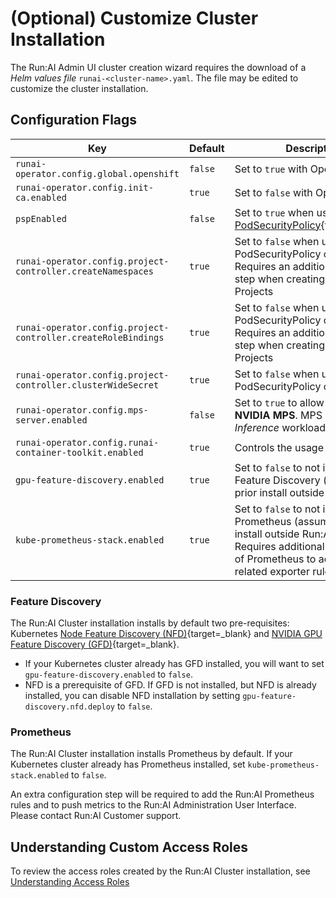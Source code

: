 # (Optional) Customize Cluster Installation

The Run:AI Admin UI cluster creation wizard requires the download of a _Helm values file_ `runai-<cluster-name>.yaml`. The file may be edited to customize the cluster installation.


## Configuration Flags

|  Key     |  Default  | Description |
|----------|----------|-------------| 
| `runai-operator.config.global.openshift` |  `false` |  Set to `true` with OpenShift  |
| `runai-operator.config.init-ca.enabled` | `true` | Set to `false` with OpenShift | 
| `pspEnabled` | `false` | Set to `true` when using [PodSecurityPolicy](https://kubernetes.io/docs/concepts/policy/pod-security-policy/){target=_blank} | 
| `runai-operator.config.project-controller.createNamespaces` | `true` | Set to `false` when using PodSecurityPolicy or OpenShift. Requires an additional manual step when creating new Run:AI Projects | 
| `runai-operator.config.project-controller.createRoleBindings` | `true` | Set to `false` when using PodSecurityPolicy or OpenShift. Requires an additional manual step when creating new Run:AI Projects | 
| `runai-operator.config.project-controller.clusterWideSecret` | `true` | Set to `false` when using PodSecurityPolicy or OpenShift | 
| `runai-operator.config.mps-server.enabled` | `false` | Set to `true` to allow the use of __NVIDIA MPS__. MPS is useful with _Inference_ workloads  | 
| `runai-operator.config.runai-container-toolkit.enabled` | `true` | Controls the usage of __Fractions__.  | 
| `gpu-feature-discovery.enabled` | `true`  |  Set to `false` to not install GPU Feature Discovery (assumes a prior install outside Run:AI scope) |
| `kube-prometheus-stack.enabled` |  `true`  |  Set to `false` to not install Prometheus (assumes a prior install outside Run:AI scope). Requires additional configuration of Prometheus to add Run:AI related exporter rules |


### Feature Discovery

The Run:AI Cluster installation installs by default two pre-requisites:  Kubernetes [Node Feature Discovery (NFD)](https://github.com/kubernetes-sigs/node-feature-discovery){target=_blank} and [NVIDIA GPU Feature Discovery (GFD)](https://github.com/NVIDIA/gpu-feature-discovery){target=_blank}. 

* If your Kubernetes cluster already has GFD installed, you will want to set `gpu-feature-discovery.enabled` to `false`. 
* NFD is a prerequisite of GFD. If GFD is not installed, but NFD is already installed, you can disable NFD installation by setting `gpu-feature-discovery.nfd.deploy` to `false`. 

### Prometheus

The Run:AI Cluster installation installs Prometheus by default. If your Kubernetes cluster already has Prometheus installed, set `kube-prometheus-stack.enabled` to `false`. 

An extra configuration step will be required to add the Run:AI Prometheus rules and to push metrics to the Run:AI Administration User Interface. Please contact Run:AI Customer support. 


## Understanding Custom Access Roles

To review the access roles created by the Run:AI Cluster installation, see [Understanding Access Roles](access-roles.md)

<!-- ## Add an Ingress point

Set aside an IP address for _ingress_ access to containers (e.g. for Jupyter Notebooks, PyCharm, VisualStudio Code). See: [Allow external access to Containers](allow-external-access-to-containers.md). Note that you can access containers via _port forwarding_ without requiring an ingress point.  -->

<!-- 
## Add a Proxy

Allow outbound internet connectivity in a proxied network environment. See [Installing Run:AI with an Internet Proxy Server](proxy-server.md). -->

